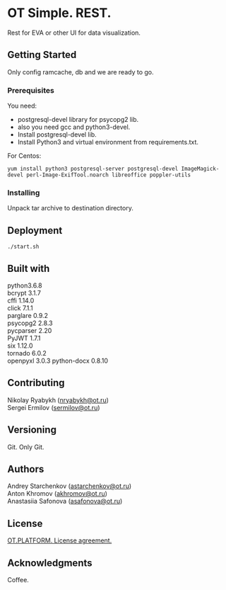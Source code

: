 # OT Simple. REST.

Rest for EVA or other UI for data visualization.

## Getting Started

Only config ramcache, db and we are ready to go. 

### Prerequisites

You need:
* postgresql-devel library for psycopg2 lib.
* also you need gcc and python3-devel. 
* Install postgresql-devel lib.  
* Install Python3 and virtual environment from requirements.txt.  

For Centos:

```yum install python3 postgresql-server postgresql-devel ImageMagick-devel perl-Image-ExifTool.noarch libreoffice poppler-utils```

### Installing

Unpack tar archive to destination directory.

## Deployment

```./start.sh```

## Built with

python3.6.8  
bcrypt  3.1.7  
cffi  1.14.0  
click  7.1.1  
parglare  0.9.2  
psycopg2  2.8.3  
pycparser  2.20  
PyJWT  1.7.1  
six  1.12.0  
tornado  6.0.2  
openpyxl 3.0.3
python-docx 0.8.10

## Contributing

Nikolay Ryabykh (nryabykh@ot.ru)  
Sergei Ermilov (sermilov@ot.ru)  

## Versioning

Git. Only Git.

## Authors

Andrey Starchenkov (astarchenkov@ot.ru)  
Anton Khromov (akhromov@ot.ru)  
Anastasiia Safonova (asafonova@ot.ru)  

## License

[OT.PLATFORM. License agreement.](LICENSE.md)  

## Acknowledgments

Coffee.
